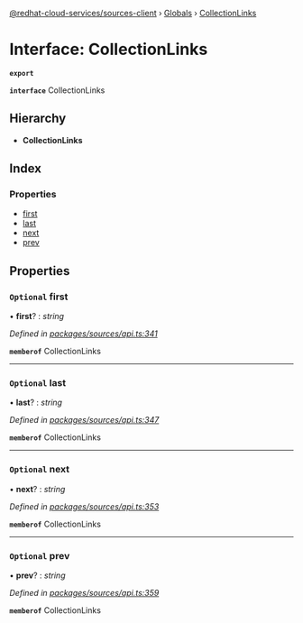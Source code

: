 [@redhat-cloud-services/sources-client](../README.md) › [Globals](../globals.md) › [CollectionLinks](collectionlinks.md)

# Interface: CollectionLinks

**`export`** 

**`interface`** CollectionLinks

## Hierarchy

* **CollectionLinks**

## Index

### Properties

* [first](collectionlinks.md#optional-first)
* [last](collectionlinks.md#optional-last)
* [next](collectionlinks.md#optional-next)
* [prev](collectionlinks.md#optional-prev)

## Properties

### `Optional` first

• **first**? : *string*

*Defined in [packages/sources/api.ts:341](https://github.com/RedHatInsights/javascript-clients/blob/master/packages/sources/api.ts#L341)*

**`memberof`** CollectionLinks

___

### `Optional` last

• **last**? : *string*

*Defined in [packages/sources/api.ts:347](https://github.com/RedHatInsights/javascript-clients/blob/master/packages/sources/api.ts#L347)*

**`memberof`** CollectionLinks

___

### `Optional` next

• **next**? : *string*

*Defined in [packages/sources/api.ts:353](https://github.com/RedHatInsights/javascript-clients/blob/master/packages/sources/api.ts#L353)*

**`memberof`** CollectionLinks

___

### `Optional` prev

• **prev**? : *string*

*Defined in [packages/sources/api.ts:359](https://github.com/RedHatInsights/javascript-clients/blob/master/packages/sources/api.ts#L359)*

**`memberof`** CollectionLinks
